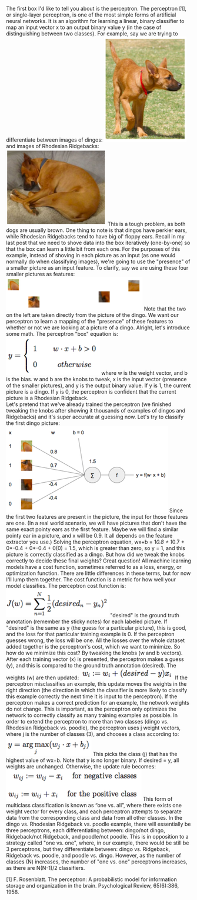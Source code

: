 The first box I'd like to tell you about is the perceptron.  The perceptron [1], or single-layer perceptron, is one of the most simple forms of artificial neural networks. It is an algorithm for learning a linear, binary classifier to map an input vector x to an output binary value y (in the case of distinguishing between two classes).  For example, say we are trying to differentiate between images of dingos:
![Dingo](/images/dingo.png)
and images of Rhodesian Ridgebacks:
![Rhodesian Ridgeback](/images/rhodesianridgeback.png)
This is a tough problem, as both dogs are usually brown.  One thing to note is that dingos have perkier ears, while Rhodesian Ridgebacks tend to have big ol' floppy ears.  Recall in my last post that we need to shove data into the box iteratively (one-by-one) so that the box can learn a little bit from each one.  For the purposes of this example, instead of shoving in each picture as an input (as one would normally do when classifying images), we're going to use the "presence" of a smaller picture as an input feature.  To clarify, say we are using these four smaller pictures as features: 
![Features](/images/features.png)
Note that the two on the left are taken directly from the picture of the dingo.  We want our perceptron to learn a mapping of the "presence" of these features to whether or not we are looking at a picture of a dingo.  Alright, let's introduce some math.  The perceptron "box" equation is: 
![Perceptron Equation](/images/perceptron.png)
where w is the weight vector, and b is the bias. w and b are the knobs to tweak, x is the input vector (presence of the smaller pictures), and y is the output binary value.  If y is 1, the current picture is a dingo.  If y is 0, the perceptron is confident that the current picture is a Rhodesian Ridgeback.  
Let's pretend that we've already trained the perceptron (we finished tweaking the knobs after showing it thousands of examples of dingos and Ridgebacks) and it's super accurate at guessing now.  Let's try to classify the first dingo picture:
 ![Perceptron Computation](/images/computation.png)
Since the first two features are present in the picture, the input for those features are one.  (In a real world scenario, we will have pictures that don't have the same exact pointy ears as the first feature.  Maybe we will find a similar pointy ear in a picture, and x will be 0.9.  It all depends on the feature extractor you use.)  Solving the perceptron equation, wx+b = 1*0.8 + 1*0.7 + 0*-0.4 + 0*-0.4 + 0(0) = 1.5, which is greater than zero, so y = 1, and this picture is correctly classified as a dingo.
But how did we tweak the knobs correctly to decide these final weights?  Great question!  All machine learning models have a cost function, sometimes referred to as a loss, energy, or optimization function.  There are little differences in these terms, but for now I'll lump them together.  The cost function is a metric for how well your model classifies.  The perceptron cost function is:
![Perceptron Cost](/images/perceptroncost.png)
"desired" is the ground truth annotation (remember the sticky notes) for each labeled picture.  If "desired" is the same as y (the guess for a particular picture), this is good, and the loss for that particular training example is 0.  If the perceptron guesses wrong, the loss will be one.  All the losses over the whole dataset added together is the perceptron's cost, which we want to minimize.
So how do we minimize this cost?  By tweaking the knobs (w and b vectors).  After each training vector (x) is presented, the perceptron makes a guess (y), and this is compared to the ground truth annotation (desired).  The weights (w) are then updated:
![Perceptron weight update rule](/images/perceptronweightupdate.png)
If the perceptron misclassifies an example, this update moves the weights in the right direction (the direction in which the classifier is more likely to classify this example correctly the next time it is input to the perceptron). If the perceptron makes a correct prediction for an example, the network weights do not change. This is important, as the perceptron only optimizes the network to correctly classify as many training examples as possible.  In order to extend the perceptron to more than two classes (dingo vs. Rhodesian Ridgeback vs. poodle), the perceptron uses j weight vectors, where j is the number of classes (3), and chooses a class according to:
![Perceptron equation, multiclass](/images/perceptronmulticlass.png)
This picks the class (j) that has the highest value of wx+b.  Note that y is no longer binary. If desired = y, all weights are unchanged. Otherwise, the update rule becomes:
![Perceptron multiclass weight update](/images/perceptronmulticlassweightupdate.png)
This form of multiclass classification is known as “one vs. all”, where there exists one weight vector for every class, and each perceptron attempts to separate data from the corresponding class and data from all other classes.  In the dingo vs. Rhodesian Ridgeback vs. poodle example, there will essentially be three perceptrons, each differentiating between: dingo/not dingo, Ridgeback/not Ridgeback, and poodle/not poodle.  This is in opposition to a strategy called "one vs. one", where, in our example, there would be still be 3 perceptrons, but they differentiate between: dingo vs. Ridgeback, Ridgeback vs. poodle, and poodle vs. dingo. However, as the number of classes (N) increases, the number of "one vs. one" perceptrons increases, as there are N(N-1)/2 classifiers.

[1] F. Rosenblatt. The perceptron: A probabilistic model for information storage and organization in the brain. Psychological Review, 65(6):386, 1958.
